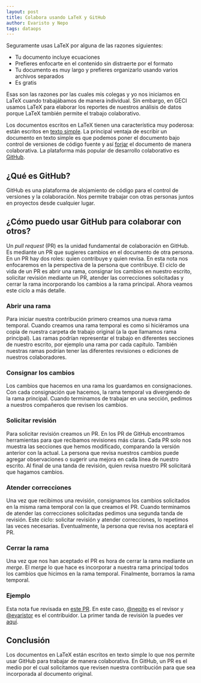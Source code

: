 ```yaml
---
layout: post
title: Colabora usando LaTeX y GitHub
author: Evaristo y Nepo
tags: dataops
---
```


Seguramente usas LaTeX por alguna de las razones siguientes:

- Tu documento incluye ecuaciones
- Prefieres enfocarte en el contenido sin distraerte por el formato
- Tu documento es muy largo y prefieres organizarlo usando varios archivos separados
- Es gratis

Esas son las razones por las cuales mis colegas y yo nos iniciamos en LaTeX cuando trabajábamos de
manera individual. Sin embargo, en GECI usamos LaTeX para elaborar los reportes de nuestros análisis
de datos porque LaTeX también permite el trabajo colaborativo.

Los documentos escritos en LaTeX tienen una característica muy poderosa: están escritos en [texto
simple](https://en.wikipedia.org/wiki/Plain_text). La principal ventaja de escribir un documento en
texto simple es que podemos poner el documento bajo control de versiones de código fuente y así
[forjar](https://en.wikipedia.org/wiki/Forge_(software)) el documento de manera colaborativa. La
plataforma más popular de desarrollo colaborativo es [GitHub](https://en.wikipedia.org/wiki/GitHub).

## ¿Qué es GitHub?

GitHub es una plataforma de alojamiento de código para el control de versiones y la colaboración.
Nos permite trabajar con otras personas juntos en proyectos desde cualquier lugar.

## ¿Cómo puedo usar GitHub para colaborar con otros?

Un _pull request_ (PR) es la unidad fundamental de colaboración en GitHub. Es mediante un PR que
sugieres cambios en el documento de otra persona. En un PR hay dos roles: quien contribuye y quien
revisa. En esta nota nos enfocaremos en la perspectiva de la persona que contribuye. El ciclo de
vida de un PR es abrir una rama, consignar los cambios en nuestro escrito, solicitar revisión
mediante un PR, atender las correcciones solicitadas y cerrar la rama incorporando los cambios a la
rama principal. Ahora veamos este ciclo a más detalle.

### Abrir una rama

Para iniciar nuestra contribución primero creamos una nueva rama temporal. Cuando creamos una rama
temporal es como si hiciéramos una copia de nuestra carpeta de trabajo original (a la que llamamos
rama principal). Las ramas podrían representar el trabajo en diferentes secciones de nuestro
escrito, por ejemplo una rama por cada capítulo. También nuestras ramas podrían tener las diferentes
revisiones o ediciones de nuestros colaboradores.

### Consignar los cambios

Los cambios que hacemos en una rama los guardamos en consignaciones. Con cada consignación que
hacemos, la rama temporal va divergiendo de la rama principal. Cuando terminamos de trabajar en una
sección, pedimos a nuestros compañeros que revisen los cambios.

### Solicitar revisión

Para solicitar revisión creamos un PR. En los PR de GitHub encontramos herramientas para que
recibamos revisiones más claras. Cada PR solo nos muestra las secciones que hemos modificado,
comparando la versión anterior con la actual. La persona que revisa nuestros cambios puede agregar
observaciones o sugerir una mejora en cada línea de nuestro escrito. Al final de una tanda de
revisión, quien revisa nuestro PR solicitará que hagamos cambios.

### Atender correcciones

Una vez que recibimos una revisión, consignamos los cambios solicitados en la misma rama temporal
con la que creamos el PR. Cuando terminamos de atender las correcciones solicitadas pedimos una
segunda tanda de revisión. Este ciclo: solicitar revisión y atender correcciones, lo repetimos las
veces necesarias. Eventualmente, la persona que revisa nos aceptará el PR.

### Cerrar la rama

Una vez que nos han aceptado el PR es hora de cerrar la rama mediante un _merge_. El _merge_ lo que
hace es incorporar a nuestra rama principal todos los cambios que hicimos en la rama temporal.
Finalmente, borramos la rama temporal.

### Ejemplo

Esta nota fue revisada en [este PR](https://github.com/IslasGECI/islasgeci.github.io/pull/72). En
este caso, [@nepito](https://github.com/nepito) es el revisor y
[@evaristor](https://github.com/evaristor) es el contribuidor. La primer tanda de revisión la puedes
ver [aquí](https://github.com/IslasGECI/islasgeci.github.io/pull/72#discussion_r644943765).

## Conclusión

Los documentos en LaTeX están escritos en texto simple lo que nos permite usar GitHub para trabajar
de manera colaborativa. En GitHub, un PR es el medio por el cual solicitamos que revisen nuestra
contribución para que sea incorporada al documento original.
